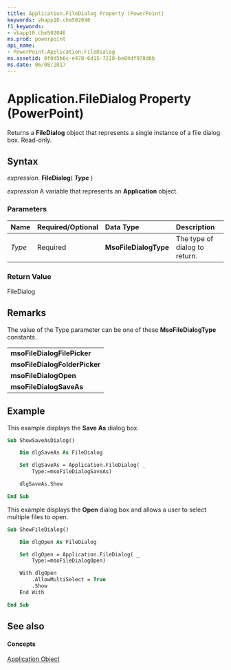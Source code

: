 ```yaml
---
title: Application.FileDialog Property (PowerPoint)
keywords: vbapp10.chm502046
f1_keywords:
- vbapp10.chm502046
ms.prod: powerpoint
api_name:
- PowerPoint.Application.FileDialog
ms.assetid: 0f0d5b6c-e478-6d15-7218-be04df978d6b
ms.date: 06/08/2017
---
```



# Application.FileDialog Property (PowerPoint)

Returns a  **FileDialog** object that represents a single instance of a file dialog box. Read-only.


## Syntax

 _expression_. **FileDialog**( **_Type_** )

 _expression_ A variable that represents an **Application** object.


### Parameters



|**Name**|**Required/Optional**|**Data Type**|**Description**|
|:-----|:-----|:-----|:-----|
| _Type_|Required|**MsoFileDialogType**|The type of dialog to return.|

### Return Value

FileDialog


## Remarks

The value of the Type parameter can be one of these  **MsoFileDialogType** constants.


||
|:-----|
|**msoFileDialogFilePicker**|
|**msoFileDialogFolderPicker**|
|**msoFileDialogOpen**|
|**msoFileDialogSaveAs**|

## Example

This example displays the  **Save As** dialog box.


```vb
Sub ShowSaveAsDialog()

    Dim dlgSaveAs As FileDialog

    Set dlgSaveAs = Application.FileDialog( _
        Type:=msoFileDialogSaveAs)

    dlgSaveAs.Show

End Sub
```

This example displays the  **Open** dialog box and allows a user to select multiple files to open.




```vb
Sub ShowFileDialog()

    Dim dlgOpen As FileDialog

    Set dlgOpen = Application.FileDialog( _
        Type:=msoFileDialogOpen)

    With dlgOpen
        .AllowMultiSelect = True
        .Show
    End With

End Sub
```


## See also


#### Concepts


[Application Object](PowerPoint.Application.md)

